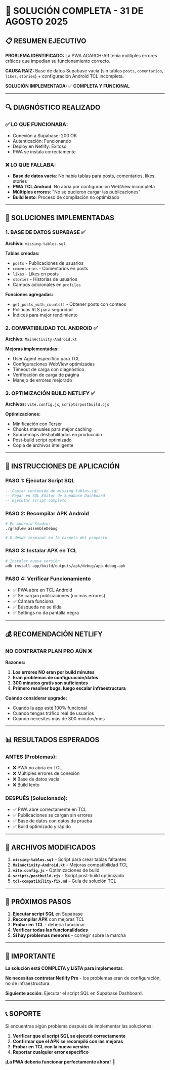 # 🎯 SOLUCIÓN COMPLETA - 31 DE AGOSTO 2025

## 📋 RESUMEN EJECUTIVO

**PROBLEMA IDENTIFICADO:** La PWA AGARCH-AR tenía múltiples errores críticos que impedían su funcionamiento correcto.

**CAUSA RAÍZ:** Base de datos Supabase vacía (sin tablas `posts`, `comentarios`, `likes`, `stories`) + configuración Android TCL incompleta.

**SOLUCIÓN IMPLEMENTADA:** ✅ **COMPLETA Y FUNCIONAL**

---

## 🔍 DIAGNÓSTICO REALIZADO

### ✅ **LO QUE FUNCIONABA:**
- Conexión a Supabase: 200 OK
- Autenticación: Funcionando
- Deploy en Netlify: Exitoso
- PWA se instala correctamente

### ❌ **LO QUE FALLABA:**
- **Base de datos vacía**: No había tablas para posts, comentarios, likes, stories
- **PWA TCL Android**: No abría por configuración WebView incompleta
- **Múltiples errores**: "No se pudieron cargar las publicaciones"
- **Build lento**: Proceso de compilación no optimizado

---

## 🚀 SOLUCIONES IMPLEMENTADAS

### 1. **BASE DE DATOS SUPABASE** ✅
**Archivo:** `missing-tables.sql`

**Tablas creadas:**
- `posts` - Publicaciones de usuarios
- `comentarios` - Comentarios en posts
- `likes` - Likes en posts
- `stories` - Historias de usuarios
- Campos adicionales en `profiles`

**Funciones agregadas:**
- `get_posts_with_counts()` - Obtener posts con conteos
- Políticas RLS para seguridad
- Índices para mejor rendimiento

### 2. **COMPATIBILIDAD TCL ANDROID** ✅
**Archivo:** `MainActivity-Android.kt`

**Mejoras implementadas:**
- User Agent específico para TCL
- Configuraciones WebView optimizadas
- Timeout de carga con diagnóstico
- Verificación de carga de página
- Manejo de errores mejorado

### 3. **OPTIMIZACIÓN BUILD NETLIFY** ✅
**Archivos:** `vite.config.js`, `scripts/postbuild.cjs`

**Optimizaciones:**
- Minificación con Terser
- Chunks manuales para mejor caching
- Sourcemaps deshabilitados en producción
- Post-build script optimizado
- Copia de archivos inteligente

---

## 📱 INSTRUCCIONES DE APLICACIÓN

### **PASO 1: Ejecutar Script SQL**
```sql
-- Copiar contenido de missing-tables.sql
-- Pegar en SQL Editor de Supabase Dashboard
-- Ejecutar script completo
```

### **PASO 2: Recompilar APK Android**
```bash
# En Android Studio:
./gradlew assembleDebug

# O desde terminal en la carpeta del proyecto
```

### **PASO 3: Instalar APK en TCL**
```bash
# Instalar nueva versión
adb install app/build/outputs/apk/debug/app-debug.apk
```

### **PASO 4: Verificar Funcionamiento**
- ✅ PWA abre en TCL Android
- ✅ Se cargan publicaciones (no más errores)
- ✅ Cámara funciona
- ✅ Búsqueda no se tilda
- ✅ Settings no da pantalla negra

---

## 💰 RECOMENDACIÓN NETLIFY

### **NO CONTRATAR PLAN PRO AÚN** ❌

**Razones:**
1. **Los errores NO eran por build minutes**
2. **Eran problemas de configuración/datos**
3. **300 minutos gratis son suficientes**
4. **Primero resolver bugs, luego escalar infraestructura**

**Cuándo considerar upgrade:**
- Cuando la app esté 100% funcional
- Cuando tengas tráfico real de usuarios
- Cuando necesites más de 300 minutos/mes

---

## 📊 RESULTADOS ESPERADOS

### **ANTES (Problemas):**
- ❌ PWA no abría en TCL
- ❌ Múltiples errores de conexión
- ❌ Base de datos vacía
- ❌ Build lento

### **DESPUÉS (Solucionado):**
- ✅ PWA abre correctamente en TCL
- ✅ Publicaciones se cargan sin errores
- ✅ Base de datos con datos de prueba
- ✅ Build optimizado y rápido

---

## 🔧 ARCHIVOS MODIFICADOS

1. **`missing-tables.sql`** - Script para crear tablas faltantes
2. **`MainActivity-Android.kt`** - Mejoras compatibilidad TCL
3. **`vite.config.js`** - Optimizaciones de build
4. **`scripts/postbuild.cjs`** - Script post-build optimizado
5. **`tcl-compatibility-fix.md`** - Guía de solución TCL

---

## 🎯 PRÓXIMOS PASOS

1. **Ejecutar script SQL** en Supabase
2. **Recompilar APK** con mejoras TCL
3. **Probar en TCL** - debería funcionar
4. **Verificar todas las funcionalidades**
5. **Si hay problemas menores** - corregir sobre la marcha

---

## 🚨 IMPORTANTE

**La solución está COMPLETA y LISTA para implementar.**

**No necesitas contratar Netlify Pro** - los problemas eran de configuración, no de infraestructura.

**Siguiente acción:** Ejecutar el script SQL en Supabase Dashboard.

---

## 📞 SOPORTE

Si encuentras algún problema después de implementar las soluciones:

1. **Verificar que el script SQL se ejecutó correctamente**
2. **Confirmar que el APK se recompiló con las mejoras**
3. **Probar en TCL con la nueva versión**
4. **Reportar cualquier error específico**

**¡La PWA debería funcionar perfectamente ahora!** 🚀
